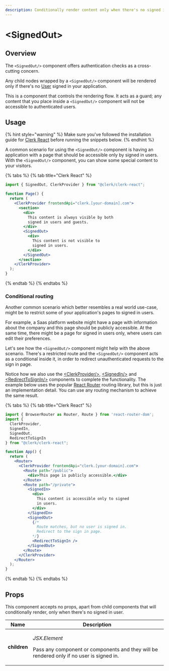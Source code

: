 ```yaml
---
description: Conditionally render content only when there's no signed in user.
---
```


# \<SignedOut>

## Overview

The `<SignedOut/>` component offers authentication checks as a cross-cutting concern.

Any child nodes wrapped by a `<SignedOut/>` component will be rendered only if there's no [User](../../reference/clerkjs/user.md) signed in your application.&#x20;

This is a component that controls the rendering flow. It acts as a guard; any content that you place inside a `<SignedOut/>` component will not be accessible to authenticated users.

## Usage

{% hint style="warning" %}
Make sure you've followed the installation guide for [Clerk React](../../reference/clerk-react/installation.md) before running the snippets below.
{% endhint %}

A common scenario for using the `<SignedOut/>` component is having an application with a page that should be accessible only by signed in users. With the `<SignedOut/>` component, you can show some special content to your visitors.

{% tabs %}
{% tab title="Clerk React" %}
```jsx
import { SignedOut, ClerkProvider } from "@clerk/clerk-react";

function Page() {
  return (
    <ClerkProvider frontendApi="clerk.[your-domain].com">
      <section>
        <div>
          This content is always visible by both
          signed in users and guests.
        </div>
        <SignedOut>
          <div>
            This content is not visible to 
            signed in users.
          </div>
        </SignedOut>
      </section>
    </ClerkProvider>
  );
}
```
{% endtab %}
{% endtabs %}

### Conditional routing

Another common scenario which better resembles a real world use-case, might be to restrict some of your application's pages to signed in users.

For example, a Saas platform website might have a page with information about the company and this page should be publicly accessible. At the same time, there might be a page for signed in users only, where users can edit their preferences.

Let's see how the `<SignedOut/>` component might help with the above scenario. There's a restricted route and the `<SignedOut/>` component acts as a conditional inside it, in order to redirect unauthenticated requests to the sign in page.

Notice how we also use the [\<ClerkProvider/>](../../reference/clerk-react/clerkprovider.md), [\<SignedIn/>](signed-in.md) and [\<RedirectToSignIn/>](redirect-to-sign-in.md) components to complete the functionality. The example below uses the popular [React Router](https://reactrouter.com) routing library, but this is just an implementation detail. You can use any routing mechanism to achieve the same result.

{% tabs %}
{% tab title="Clerk React" %}
```jsx
import { BrowserRouter as Router, Route } from 'react-router-dom';
import { 
  ClerkProvider,
  SignedIn, 
  SignedOut, 
  RedirectToSignIn 
} from "@clerk/clerk-react";

function App() {
  return (
    <Router>
      <ClerkProvider frontendApi="clerk.[your-domain].com">
        <Route path="/public">
          <div>This page is publicly accessible.</div>
        </Route>
        <Route path="/private">
          <SignedIn>
            <div>
              This content is accessible only to signed
              in users.
            </div>
          </SignedIn>
          <SignedOut>
            {/* 
              Route matches, but no user is signed in. 
              Redirect to the sign in page.
            */}
            <RedirectToSignIn />
          </SignedOut>
        </Route>
      </ClerkProvider>
    </Router>
  );
}
```
{% endtab %}
{% endtabs %}

## Props

This component accepts no props, apart from child components that will conditionally render, only when there's no signed in user.

| Name         | Description                                                                                                                |
| ------------ | -------------------------------------------------------------------------------------------------------------------------- |
| **children** | <p><em>JSX.Element</em></p><p>Pass any component or components and they will be rendered only if no user is signed in.</p> |

